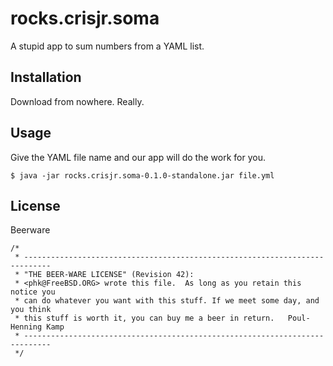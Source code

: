 # rocks.crisjr.soma

A stupid app to sum numbers from a YAML list.

## Installation

Download from nowhere. Really.

## Usage

Give the YAML file name and our app will do the work for you.

    $ java -jar rocks.crisjr.soma-0.1.0-standalone.jar file.yml

## License

Beerware

```
/*
 * ----------------------------------------------------------------------------
 * "THE BEER-WARE LICENSE" (Revision 42):
 * <phk@FreeBSD.ORG> wrote this file.  As long as you retain this notice you
 * can do whatever you want with this stuff. If we meet some day, and you think
 * this stuff is worth it, you can buy me a beer in return.   Poul-Henning Kamp
 * ----------------------------------------------------------------------------
 */
```
